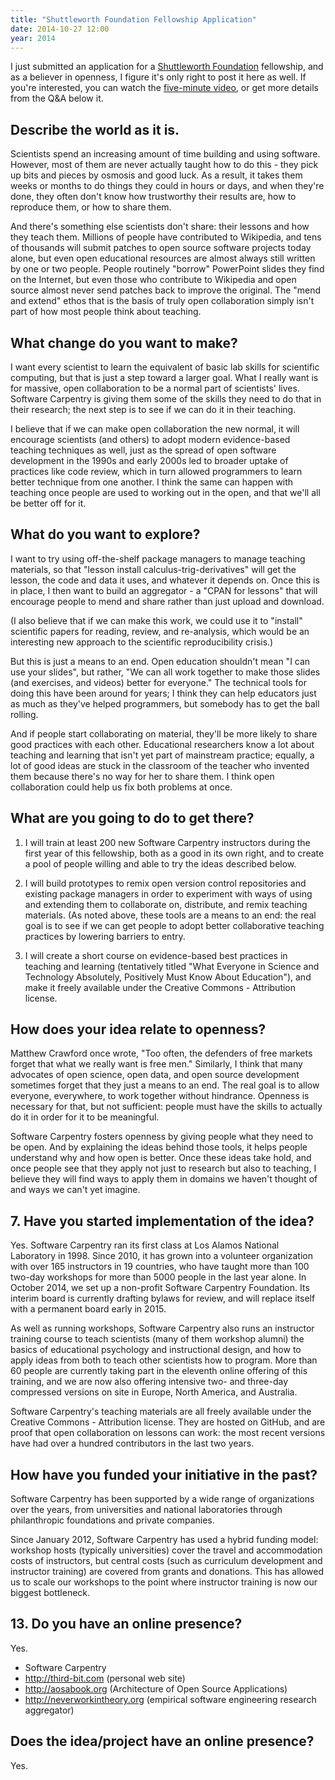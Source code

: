 ```yaml
---
title: "Shuttleworth Foundation Fellowship Application"
date: 2014-10-27 12:00
year: 2014
---
```

<p>
  I just submitted an application for a <a href="https://www.shuttleworthfoundation.org/">Shuttleworth Foundation</a> fellowship,
  and as a believer in openness,
  I figure it's only right to post it here as well.
  If you're interested,
  you can watch the <a href="https://vimeo.com/110124235">five-minute video</a>,
  or get more details from the Q&amp;A below it.
</p>
<h2>Describe the world as it is.</h2>
<p>Scientists spend an increasing amount of time building and using software. However, most of them are never actually taught how to do this - they pick up bits and pieces by osmosis and good luck. As a result, it takes them weeks or months to do things they could in hours or days, and when they're done, they often don't know how trustworthy their results are, how to reproduce them, or how to share them.</p>
<p>And there's something else scientists don't share: their lessons and how they teach them. Millions of people have contributed to Wikipedia, and tens of thousands will submit patches to open source software projects today alone, but even open educational resources are almost always still written by one or two people. People routinely "borrow" PowerPoint slides they find on the Internet, but even those who contribute to Wikipedia and open source almost never send patches back to improve the original. The "mend and extend" ethos that is the basis of truly open collaboration simply isn't part of how most people think about teaching.</p>
<h2>What change do you want to make?</h2>
<p>I want every scientist to learn the equivalent of basic lab skills for scientific computing, but that is just a step toward a larger goal. What I really want is for massive, open collaboration to be a normal part of scientists' lives. Software Carpentry is giving them some of the skills they need to do that in their research; the next step is to see if we can do it in their teaching.</p>
<p>I believe that if we can make open collaboration the new normal, it will encourage scientists (and others) to adopt modern evidence-based teaching techniques as well, just as the spread of open software development in the 1990s and early 2000s led to broader uptake of practices like code review, which in turn allowed programmers to learn better technique from one another. I think the same can happen with teaching once people are used to working out in the open, and that we'll all be better off for it.</p>
<h2>What do you want to explore?</h2>
<p>I want to try using off-the-shelf package managers to manage teaching materials, so that "lesson install calculus-trig-derivatives" will get the lesson, the code and data it uses, and whatever it depends on. Once this is in place, I then want to build an aggregator - a "CPAN for lessons" that will encourage people to mend and share rather than just upload and download.</p>
<p>(I also believe that if we can make this work, we could use it to "install" scientific papers for reading, review, and re-analysis, which would be an interesting new approach to the scientific reproducibility crisis.)</p>
<p>But this is just a means to an end. Open education shouldn't mean "I can use your slides", but rather, "We can all work together to make those slides (and exercises, and videos) better for everyone." The technical tools for doing this have been around for years; I think they can help educators just as much as they've helped programmers, but somebody has to get the ball rolling.</p>
<p>And if people start collaborating on material, they'll be more likely to share good practices with each other. Educational researchers know a lot about teaching and learning that isn't yet part of mainstream practice; equally, a lot of good ideas are stuck in the classroom of the teacher who invented them because there's no way for her to share them. I think open collaboration could help us fix both problems at once.</p>
<h2>What are you going to do to get there?</h2>
<ol>
<li><p>I will train at least 200 new Software Carpentry instructors during the first year of this fellowship, both as a good in its own right, and to create a pool of people willing and able to try the ideas described below.</p></li>
<li><p>I will build prototypes to remix open version control repositories and existing package managers in order to experiment with ways of using and extending them to collaborate on, distribute, and remix teaching materials. (As noted above, these tools are a means to an end: the real goal is to see if we can get people to adopt better collaborative teaching practices by lowering barriers to entry.</p></li>
<li><p>I will create a short course on evidence-based best practices in teaching and learning (tentatively titled "What Everyone in Science and Technology Absolutely, Positively Must Know About Education"), and make it freely available under the Creative Commons - Attribution license.</p></li>
</ol>
<h2>How does your idea relate to openness?</h2>
<p>Matthew Crawford once wrote, "Too often, the defenders of free markets forget that what we really want is free men." Similarly, I think that many advocates of open science, open data, and open source development sometimes forget that they just a means to an end. The real goal is to allow everyone, everywhere, to work together without hindrance. Openness is necessary for that, but not sufficient: people must have the skills to actually do it in order for it to be meaningful.</p>
<p>Software Carpentry fosters openness by giving people what they need to be open. And by explaining the ideas behind those tools, it helps people understand why and how open is better. Once these ideas take hold, and once people see that they apply not just to research but also to teaching, I believe they will find ways to apply them in domains we haven't thought of and ways we can't yet imagine.</p>
<h2>7. Have you started implementation of the idea?</h2>
<p>Yes. Software Carpentry ran its first class at Los Alamos National Laboratory in 1998. Since 2010, it has grown into a volunteer organization with over 165 instructors in 19 countries, who have taught more than 100 two-day workshops for more than 5000 people in the last year alone. In October 2014, we set up a non-profit Software Carpentry Foundation. Its interim board is currently drafting bylaws for review, and will replace itself with a permanent board early in 2015.</p>
<p>As well as running workshops, Software Carpentry also runs an instructor training course to teach scientists (many of them workshop alumni) the basics of educational psychology and instructional design, and how to apply ideas from both to teach other scientists how to program. More than 60 people are currently taking part in the eleventh online offering of this training, and we are now also offering intensive two- and three-day compressed versions on site in Europe, North America, and Australia.</p>
<p>Software Carpentry's teaching materials are all freely available under the Creative Commons - Attribution license. They are hosted on GitHub, and are proof that open collaboration on lessons can work: the most recent versions have had over a hundred contributors in the last two years.</p>
<h2>How have you funded your initiative in the past?</h2>
<p>Software Carpentry has been supported by a wide range of organizations over the years, from universities and national laboratories through philanthropic foundations and private companies.</p>
<p>Since January 2012, Software Carpentry has used a hybrid funding model: workshop hosts (typically universities) cover the travel and accommodation costs of instructors, but central costs (such as curriculum development and instructor training) are covered from grants and donations. This has allowed us to scale our workshops to the point where instructor training is now our biggest bottleneck.</p>
<h2>13. Do you have an online presence?</h2>
<p>Yes.</p>
<ul>
<li>Software Carpentry</li>
<li><a href="https://third-bit.com">http://third-bit.com</a> (personal web site)</li>
<li><a href="https://aosabook.org">http://aosabook.org</a> (Architecture of Open Source Applications)</li>
<li><a href="https://neverworkintheory.org">http://neverworkintheory.org</a> (empirical software engineering research aggregator)</li>
</ul>
<h2>Does the idea/project have an online presence?</h2>
<p>Yes.</p>
